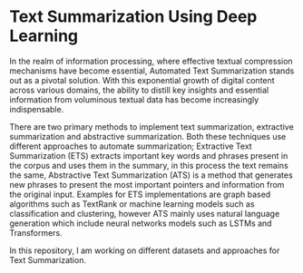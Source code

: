 # Text Summarization Using Deep Learning
In the realm of information processing, where effective textual compression mechanisms have become essential, Automated Text Summarization stands out as a pivotal solution. With this exponential growth of digital content across various domains, the ability to distill key insights and essential information from voluminous textual data has become increasingly indispensable. 

There are two primary methods to implement text summarization, extractive summarization and abstractive summarization. Both these techniques use different approaches to automate summarization; Extractive Text Summarization (ETS) extracts important key words and phrases present in the corpus and uses them in the summary, in this process the text remains the same, Abstractive Text Summarization (ATS) is a method that generates new phrases to present the most important pointers and information from the original input. Examples for ETS implementations are graph based algorithms such as TextRank or machine learning models such as classification and clustering, however ATS mainly uses natural language generation which include neural networks models such as LSTMs and Transformers. 

In this repository, I am working on different datasets and approaches for Text Summarization. 
